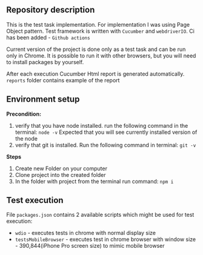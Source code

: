 ## Repository description

This is the test task implementation. 
For implementation I was using Page Object pattern. 
Test framework is written with `Cucumber` and `webdriverIO`.
Ci has been added - `Github actions`

Current version of the project is done only as a test task and can be run only in Chrome. It is possible to run it with other browsers, but you will need to install packages by yourself.

After each execution Cucumber Html report is generated automatically. 
`reports` folder contains example of the report

## Environment setup
**Precondition:**
1) verify that you have node installed. 
run the following command in the terminal: `node -v`
Expected that you will see currently installed version of the node
2) verify that git is installed. 
Run the following command in terminal: `git -v`


**Steps**
1) Create new Folder on your computer
2) Clone project into the created folder 
3) In the folder with project from the terminal run command: `npm i`


## Test execution
 File `packages.json` contains 2 available scripts which might be used for test execution: 
 * `wdio` - executes tests in chrome with normal display size
 * `testsMobileBrowser` - executes test in chrome browser with window size - 390,844(iPhone Pro screen size) to mimic mobile browser




